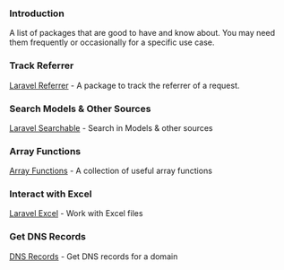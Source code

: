 ### Introduction
A list of packages that are good to have and know about. You may need them frequently or occasionally for a specific use case.

### Track Referrer
[Laravel Referrer](https://github.com/spatie/laravel-referer) - A package to track the referrer of a request.

### Search Models & Other Sources
[Laravel Searchable](https://github.com/spatie/laravel-searchable) - Search in Models & other sources

### Array Functions
[Array Functions](https://github.com/spatie/array-functions) - A collection of useful array functions 

### Interact with Excel
[Laravel Excel](https://github.com/spatie/Laravel-Excel) - Work with Excel files

### Get DNS Records
[DNS Records](https://github.com/spatie/dns) - Get DNS records for a domain
